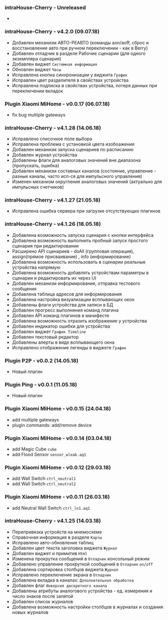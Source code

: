 ### intraHouse-Cherry - Unreleased
*

### intraHouse-Cherry - v4.2.0 (09.07.18)
* Добавлен механизм АВТО-РЕАВТО (команды aon/aoff, сброс и восстановление авто при ручном переключении - как в Berry)
* Добавлен отладчик в разделе Рабочие сценарии (для одного экземпляра сценария)
* Добавлен виджет `Системная информация`
* Обновлен виджет `Часы`
* Исправлена кнопка синхронизации у виджита `График`
* Исправлен цвет разделителя в свойствах устройства
* Исправлена подписка в свойствах устройства, потеря данных при переключении вкладок

### Plugin Xiaomi MiHome - v0.0.17 (06.07.18)
* fix bug multiple gateways

### intraHouse-Cherry - v4.1.28 (14.06.18)
* Исправлено списочное поле выбора
* Исправлена проблема с установкой цвета изобоажения
* Добавлен механизм запуска сценариев по расписанию
* Добавлен журнал устройства 
* Добавлены флаги для аналоговых значений вне диапазона (пропускать, ошибка)
* Добавлен механизм составных каналов (состояние, управление - разные каналы, часто исп-ся для импульсного управления)
* Изменен механизм округления аналоговых значений (актуально для импульсных счетчиков)

### intraHouse-Cherry - v4.1.27 (21.05.18)
* Исправлена ошибка сервера при загрузке отсутствующих плагинов

### intraHouse-Cherry - v4.1.26 (18.05.18)
* Добавлена возможность запуска сценария с кнопки интерфейса
* Добавлена возможность выполнить пробный запуск простого сценария при редактировании 
* Расширено API сценариев - doAll (групповая операция), assign(прямое присваивание) , info (информирование)
* Добавлена возможность использовать в сценарии реальные устройства напрямую
* Добавлена возможность добавлять устройствам параметры в сценарии и редактировать их через UI  
* Добавлен механизм информирования, отправка тестового сообщения 
* Добавлена таблица адресов для информирования
* Добавлена настройка визуализации всплывающих окон
* Добавлены флаги устройства для записи в БД 
* Добавлен прогресс выполнения команд плагина
* Добавлен API команд плагинов в манифесте
* Добавлена возможность отразить изображение у устройства
* Добавлен индикатор ошибки для устройства
* Добавлен виджет `График Timeline`
* Добавлен текстовый редактор
* Добавлены алерты в виде всплывающего окна
* Исправлено отображение легенды в виджете `График`

### Plugin P2P - v0.0.2 (14.05.18)
* Новый плагин

### Plugin Ping - v0.0.1 (11.05.18)
* Новый плагин

### Plugin Xiaomi MiHome - v0.0.15 (24.04.18)
* add multiple gateways
* plugin commands: add/remove device

### Plugin Xiaomi MiHome - v0.0.14 (03.04.18)
* add Magic Cube `cube`
* add Flood Sensor `sensor_wleak.aq1`

### Plugin Xiaomi MiHome - v0.0.12 (29.03.18)
* add Wall Switch `ctrl_neutral1`
* add Wall Switch `ctrl_neutral2`

### Plugin Xiaomi MiHome - v0.0.11 (26.03.18)
* add Neutral Wall Switch `ctrl_ln1.aq1`

### intraHouse-Cherry - v4.1.25 (14.03.18)

* Перепривязка устройств на мнемосхеме
* Справочная информация в разделе `Карты`
* Исправлено авто-обновление таблиц
* Добавлен цвет текста заголовка виджета `Журнал`
* Добавлен виджет и примитив `Html`
* Изменена прокрутка сообщений в `Отладчик` консольный режим
* Добавлено управление прокруткой сообщений в `Отладчик` `on/off` 
* Добавлена сортировка столбцов виджета `Журнал`
* Исправлено переключение экрана в `Отладчик`
* Добавлена вкладка в каналах: `Дополнительная обработка`
* Добавлен флаг `Инверсия дискретного канала`
* Добавлены атрибуты аналогового устройства - ед. измерения и число знаков после запятой
* Добавлен список журналов
* Добавлена возможность настройки столбцов в журналах и создания новых журналов


